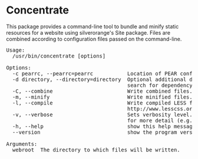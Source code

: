 Concentrate
===========
This package provides a command-line tool to bundle and minify static resources for a website using silverorange's Site package. Files are combined according to configuration files passed on the command-line.

<pre>
Usage:
  /usr/bin/concentrate [options] <webroot>

Options:
  -c pearrc, --pearrc=pearrc           Location of PEAR configuration file.
  -d directory, --directory=directory  Optional additional directory to
                                       search for dependency data files.
  -C, --combine                        Write combined files.
  -m, --minify                         Write minified files.
  -l, --compile                        Write compiled LESS files. See
                                       http://www.lesscss.org/.
  -v, --verbose                        Sets verbosity level. Use multiples
                                       for more detail (e.g. "-vv").
  -h, --help                           show this help message and exit
  --version                            show the program version and exit

Arguments:
  webroot  The directory to which files will be written.
</pre>
